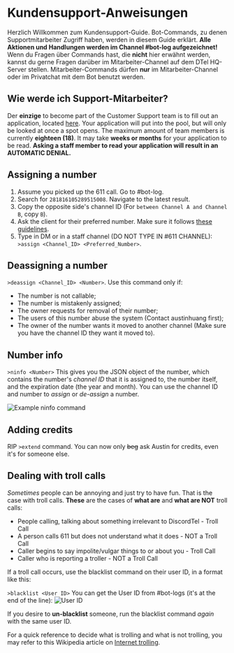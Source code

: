 # Kundensupport-Anweisungen
Herzlich Willkommen zum Kundensupport-Guide. Bot-Commands, zu denen Supportmitarbeiter Zugriff haben, werden in diesem Guide erklärt. **Alle Aktionen und Handlungen werden im Channel #bot-log aufgezeichnet!**
Wenn du Fragen über Commands hast, die **nicht** hier erwähnt werden, kannst du gerne Fragen darüber im Mitarbeiter-Channel auf dem DTel HQ-Server stellen.
Mitarbeiter-Commands dürfen **nur** im Mitarbeiter-Channel oder im Privatchat mit dem Bot benutzt werden.

## Wie werde ich Support-Mitarbeiter?
Der **einzige** to become part of the Customer Support team is to fill out an application, located [here](https://discordtel.typeform.com/to/cR3ovo). Your application will put into the pool, but will only be looked at once a spot opens. The maximum amount of team members is currently **eighteen (18)**. It may take **weeks or months** for your application to be read. **Asking a staff member to read your application will result in an AUTOMATIC DENIAL.**

## Assigning a number
1. Assume you picked up the 611 call. Go to #bot-log.
2. Search for `281816105289515008`. Navigate to the latest result.
3. Copy the opposite side's channel ID (For `between Channel A and Channel B`, copy `B`).
4. Ask the client for their preferred number. Make sure it follows [these guidelines](http://discordtel.readthedocs.io/en/latest/Server%20Setup/#2-choose-a-number).
5. Type in DM or in a staff channel (DO NOT TYPE IN #611 CHANNEL): `>assign <Channel_ID> <Preferred_Number>`.

## Deassigning a number
`>deassign <Channel_ID> <Number>`. Use this command only if:

* The number is not callable;
* The number is mistakenly assigned;
* The owner requests for removal of their number;
* The users of this number abuse the system (Contact austinhuang first);
* The owner of the number wants it moved to another channel (Make sure you have the channel ID they want it moved to).

## Number info
`>ninfo <Number>`
This gives you the JSON object of the number, which contains the number's *channel ID* that it is assigned to, the number itself, and the expiration date (the year and month). You can use the channel ID and number to *assign* or *de-assign* a number.

![Example ninfo command](http://i.imgur.com/eQoVpIO.png)

## Adding credits
RIP `>extend` command. You can now only ~~beg~~ ask Austin for credits, even it's for someone else.

## Dealing with troll calls
*Sometimes* people can be annoying and just try to have fun. That is the case with troll calls.
**These** are the cases of **what are** and **what are NOT** troll calls:

* People calling, talking about something irrelevant to DiscordTel - Troll Call
* A person calls 611 but does not understand what it does - NOT a Troll Call
* Caller begins to say impolite/vulgar things to or about you - Troll Call
* Caller who is reporting a troller - NOT a Troll Call

If a troll call occurs, use the blacklist command on their user ID, in a format like this:

`>blacklist <User ID>`
You can get the User ID from #bot-logs (it's at the end of the line):
![User ID](http://i.imgur.com/ntxEwAA.png)

If you desire to **un-blacklist** someone, run the blacklist command *again* with the same user ID.

For a quick reference to decide what is trolling and what is not trolling, you may refer to this Wikipedia article on [Internet trolling](https://en.wikipedia.org/wiki/Internet_troll).
